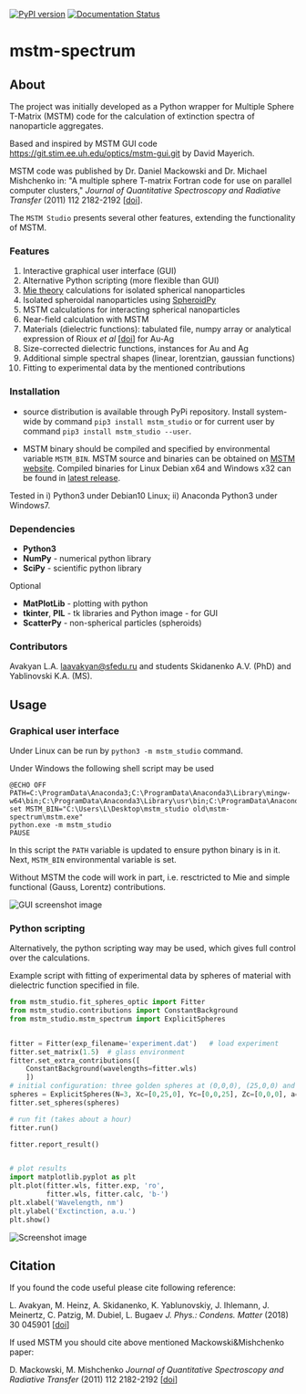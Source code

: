 [![PyPI version](https://badge.fury.io/py/mstm-studio.svg)](https://badge.fury.io/py/mstm-studio) [![Documentation Status](https://readthedocs.org/projects/mstm-studio/badge/?version=latest)](https://mstm-studio.readthedocs.io/en/latest/?badge=latest)

# mstm-spectrum
## About
The project was initially developed as a Python wrapper for Multiple Sphere T-Matrix (MSTM) code
for the calculation of extinction spectra of nanoparticle aggregates.

Based and inspired by MSТM GUI code <https://git.stim.ee.uh.edu/optics/mstm-gui.git> by David Mayerich.

MSTM code was published by Dr. Daniel Mackowski and Dr. Michael Mishchenko in:
"A multiple sphere T-matrix Fortran code for use on parallel computer clusters,"
*Journal of Quantitative Spectroscopy and Radiative Transfer* (2011) 112 2182-2192
[[doi](https://dx.doi.org/10.1016/j.jqsrt.2011.02.019)].

The `MSTM Studio` presents several other features, extending the functionality of MSTM.

### Features

1. Interactive graphical user interface (GUI)
1. Alternative Python scripting (more flexible than GUI)
1. [Mie theory](https://github.com/nanophotonics/npmie) calculations for isolated spherical nanoparticles
1. Isolated spheroidal nanoparticles using [SpheroidPy](https://pypi.org/project/scatterpy/)
1. MSTM calculations for interacting spherical nanoparticles
1. Near-field calculation with MSTM
1. Materials (dielectric functions): tabulated file, numpy array or analytical expression of Rioux *et al* [[doi](http://doi.org/10.1002/adom.201300457)] for Au-Ag
1. Size-corrected dielectric functions, instances for Au and Ag
1. Additional simple spectral shapes (linear, lorentzian, gaussian functions)
1. Fitting to experimental data by the mentioned contributions



### Installation

* source distribution is available through PyPi repository.
Install system-wide by command `pip3 install mstm_studio`
or for current user by command `pip3 install mstm_studio --user`.

* MSTM binary should be compiled and specified by environmental variable `MSTM_BIN`.
MSTM source and binaries can be obtained on [MSTM website](http://eng.auburn.edu/users/dmckwski/scatcodes/).
Compiled binaries for Linux Debian x64 and Windows x32 can be found in [latest release](releases/latest).

Tested in i) Python3 under Debian10 Linux; ii) Anaconda Python3 under Windows7.

### Dependencies

* **Python3**
* **NumPy** - numerical python library
* **SciPy** - scientific python library

Optional
* **MatPlotLib** - plotting with python
* **tkinter**, **PIL** - tk libraries and Python image - for GUI
* **ScatterPy** - non-spherical particles (spheroids)

### Contributors

Avakyan L.A. <laavakyan@sfedu.ru>
and students Skidanenko A.V. (PhD) and Yablinovski K.A. (MS).


## Usage

### Graphical user interface

Under Linux can be run by `python3 -m mstm_studio` command.

Under Windows the following shell script may be used
```
@ECHO OFF
PATH=C:\ProgramData\Anaconda3;C:\ProgramData\Anaconda3\Library\mingw-w64\bin;C:\ProgramData\Anaconda3\Library\usr\bin;C:\ProgramData\Anaconda3\Library\bin;C:\ProgramData\Anaconda3\Scripts;C:\ProgramData\Anaconda3\bin;C:\ProgramData\Anaconda3\condabin;%PATH%
set MSTM_BIN="C:\Users\L\Desktop\mstm_studio old\mstm-spectrum\mstm.exe"
python.exe -m mstm_studio
PAUSE
```
In this script the `PATH` variable is updated to ensure python binary is in it.
Next, `MSTM_BIN` environmental variable is set.

Without MSTM the code will work in part, i.e. resctricted to Mie and simple functional (Gauss, Lorentz) contributions.

![GUI screenshot image][screen_gui]

### Python scripting

Alternatively, the python scripting way may be used, which
gives full control over the calculations.

Example script with fitting of experimental data by spheres of material with dielectric function specified in file.

``` python
from mstm_studio.fit_spheres_optic import Fitter
from mstm_studio.contributions import ConstantBackground
from mstm_studio.mstm_spectrum import ExplicitSpheres


fitter = Fitter(exp_filename='experiment.dat')   # load experiment
fitter.set_matrix(1.5)  # glass environment
fitter.set_extra_contributions([
    ConstantBackground(wavelengths=fitter.wls)
    ])
# initial configuration: three golden spheres at (0,0,0), (25,0,0) and (0,25,0) with radii 10.
spheres = ExplicitSpheres(N=3, Xc=[0,25,0], Yc=[0,0,25], Zc=[0,0,0], a=[10,10,10], mat_filename='etaGold.txt')
fitter.set_spheres(spheres)

# run fit (takes about a hour)
fitter.run()

fitter.report_result()


# plot results
import matplotlib.pyplot as plt
plt.plot(fitter.wls, fitter.exp, 'ro',
         fitter.wls, fitter.calc, 'b-')
plt.xlabel('Wavelength, nm')
plt.ylabel('Exctinction, a.u.')
plt.show()
```

![Screenshot image][screen]


## Citation

If you found the code useful please cite following reference:

L. Avakyan, M. Heinz, A. Skidanenko, K. Yablunovskiy, J. Ihlemann, J. Meinertz, C. Patzig, M. Dubiel, L. Bugaev
*J. Phys.: Condens. Matter* (2018) 30 045901 [[doi](http://doi.org/10.1088/1361-648X/aa9fcc)]

If used MSTM you should cite above mentioned Mackowski&Mishchenko paper:

D. Mackowski, M. Mishchenko
*Journal of Quantitative Spectroscopy and Radiative Transfer* (2011) 112 2182-2192
[[doi](https://dx.doi.org/10.1016/j.jqsrt.2011.02.019)]

[screen_gui]: example/screenshot-gui.jpg?raw=true "GUI screenshot"
[screen]: example/screenshot-example.png?raw=true "Screenshot of example run"
